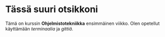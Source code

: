 # Tässä suuri otsikkoni

Tämä on kurssin **Ohjelmistotekniikka** ensimmäinen viikko.
Olen opetellut käyttämään *terminaalia* ja *gittiä*.
